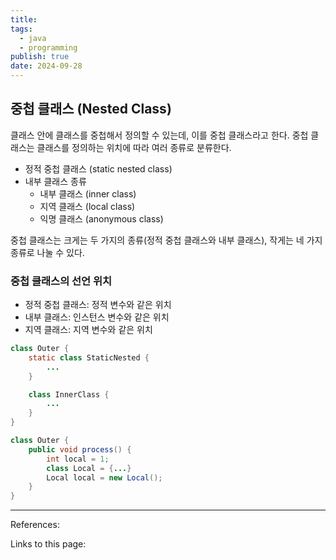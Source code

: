 ```yaml
---
title: 
tags:
  - java
  - programming
publish: true
date: 2024-09-28
---
```

## 중첩 클래스 (Nested Class)
클래스 안에 클래스를 중첩해서 정의할 수 있는데, 이를 중첩 클래스라고 한다.
중첩 클래스는 클래스를 정의하는 위치에 따라 여러 종류로 분류한다.

- 정적 중첩 클래스 (static nested class)
- 내부 클래스 종류
	- 내부 클래스 (inner class)
	- 지역 클래스 (local class)
	- 익명 클래스 (anonymous class)

중첩 클래스는 크게는 두 가지의 종류(정적 중첩 클래스와 내부 클래스), 작게는 네 가지 종류로 나눌 수 있다.

### 중첩 클래스의 선언 위치
- 정적 중첩 클래스: 정적 변수와 같은 위치
- 내부 클래스: 인스턴스 변수와 같은 위치
- 지역 클래스: 지역 변수와 같은 위치

```java title="정적 중첩 클래스와 내부 클래스"
class Outer {
	static class StaticNested {
		...
	}

	class InnerClass {
		...
	}
}
```

```java title="지역 클래스"
class Outer {
	public void process() {
		int local = 1;
		class Local = {...}
		Local local = new Local();
	}
}
```
---
References: 

Links to this page: 